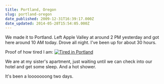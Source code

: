 ```yaml
---
title: Portland, Oregon
slug: portland-oregon
date_published: 2009-12-31T16:39:17.000Z
date_updated: 2014-05-28T15:54:05.000Z
---
```


We made it to Portland. Left Apple Valley at around 2 PM yesterday and got here around 10 AM today. Drove all night. I've been up for about 30 hours. 

Proof of how tired I am:
[![Tired in Portland](http://res.cloudinary.com/joelgoodman/image/upload/h_225,w_300/v1401314046/Photo-on-2010-12-31-at-14_361_agtyeg.jpg)](http://joelgoodman.wpengine.com/wp-content/uploads/2009/12/Photo-on-2010-12-31-at-14.361.jpg)

We are at my sister's apartment, just waiting until we can check into our hotel and get some sleep. And a hot shower.

It's been a looooooong two days.
